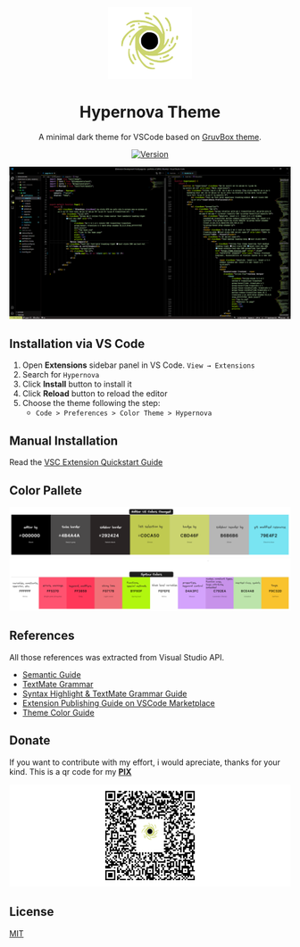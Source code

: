 <p align="center">
  <img alt="Hypernova Logo" src="images/hypernova-logo.png" width="150" />
</p>

<h1 align="center">
Hypernova Theme
</h1>

<p align="center">
A minimal dark theme for VSCode based on <a href="https://github.com/morhetz/gruvbox">GruvBox theme</a>.
</p>

<p align="center">
<a href="https://marketplace.visualstudio.com/items?itemName=marcos-c1.hypernova">
<img alt="Version" src="https://img.shields.io/badge/Vscode-000000?style=for-the-badge&logo=visualstudiocode&logoColor=white" />
</a>
</p>

<p align="center">
    <img alt="Hypernova Theme Demo" src="images/hypernova-demo.png" />
</p>

## Installation via VS Code

1. Open **Extensions** sidebar panel in VS Code. `View → Extensions`
2. Search for `Hypernova`
3. Click **Install** button to install it
4. Click **Reload** button to reload the editor
5. Choose the theme following the step: 
    * `Code > Preferences > Color Theme > Hypernova`

## Manual Installation

Read the [VSC Extension Quickstart Guide](vsc-extesion-quickstart.md)

## Color Pallete

![Editor UI](images/hypernova-editor-ui.png)
![Syntax Colors](images/hypernova-syntax-colors.png)

## References

All those references was extracted from Visual Studio API.

- [Semantic Guide](https://code.visualstudio.com/api/language-extensions/semantic-highlight-guide)
- [TextMate Grammar](https://macromates.com/manual/en/language_grammars)
- [Syntax Highlight & TextMate Grammar Guide](https://code.visualstudio.com/api/language-extensions/syntax-highlight-guide)
- [Extension Publishing Guide on VSCode Marketplace](https://code.visualstudio.com/api/working-with-extensions/publishing-extension)
- [Theme Color Guide](https://code.visualstudio.com/api/extension-capabilities/theming)

## Donate

If you want to contribute with my effort, i would apreciate, thanks for your kind. This is a qr code for my <a href="https://www.bcb.gov.br/estabilidadefinanceira/pix" style="font-weight: bold;">PIX</a>

<p align="center">
  <img alt="Hypernova QR Code for PIX" src="images/hypernova-qr-code-pix.png" />
</p>

## License

[MIT](https://en.wikipedia.org/wiki/MIT_License)